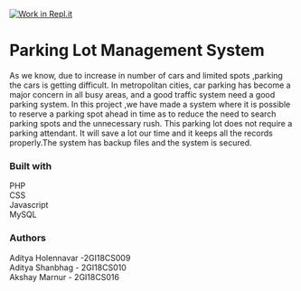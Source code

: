 [![Work in Repl.it](https://classroom.github.com/assets/work-in-replit-14baed9a392b3a25080506f3b7b6d57f295ec2978f6f33ec97e36a161684cbe9.svg)](https://classroom.github.com/online_ide?assignment_repo_id=293093&assignment_repo_type=GroupAssignmentRepo)

<h1><b>Parking Lot Management System </b></h1>
<p>As we know, due to increase in number of cars and limited spots ,parking the cars is getting difficult. In metropolitan cities, car parking has become a major concern in all busy areas, and a good traffic system need a good parking system. In this project ,we have made a system where it is possible to reserve a parking spot ahead in time as to reduce the need to search parking spots and the unnecessary rush. This parking lot does not require a parking attendant. It will save a lot our time and it keeps all the records properly.The system has backup files and the system is secured.

<h3><b>Built with</b></h3>
PHP<br>
CSS<br>
Javascript<br>
MySQL

<h3>Authors</h3>
Aditya Holennavar -2GI18CS009<br>
Aditya Shanbhag - 2GI18CS010<br>
Akshay Marnur - 2GI18CS016<br>
